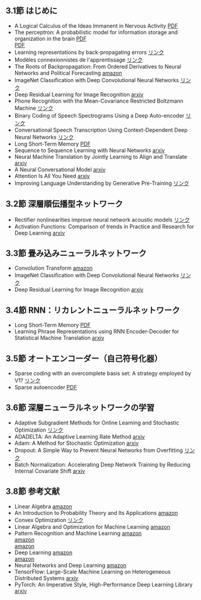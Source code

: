 ## 3.1節 はじめに
- A Logical Calculus of the Ideas Immanent in Nervous Activity [PDF](https://home.csulb.edu/~cwallis/382/readings/482/mccolloch.logical.calculus.ideas.1943.pdf)
- The perceptron: A probabilistic model for information storage and organization in the brain [PDF](https://134.208.26.59/INA/A%20probabilistic%20model.pdf)  
[PDF](https://pdfs.semanticscholar.org/865f/b2cfe6fdb7af2c663ef346ea05889f237108.pdf)
- Learning representations by back-propagating errors [リンク](https://www.semanticscholar.org/paper/Learning-representations-by-back-propagating-errors-Rumelhart-Hinton/052b1d8ce63b07fec3de9dbb583772d860b7c769)
- Modèles connexionnistes de l'apprentissage [リンク](https://www.persee.fr/doc/intel_0769-4113_1987_num_2_1_1804)
- The Roots of Backpropagation: From Ordered Derivatives to Neural Networks and Political Forecasting [amazon](https://www.amazon.co.jp/dp/0471598976)
- ImageNet Classification with Deep Convolutional Neural Networks [リンク](https://papers.nips.cc/paper_files/paper/2012/hash/c399862d3b9d6b76c8436e924a68c45b-Abstract.html)
- Deep Residual Learning for Image Recognition [arxiv](https://arxiv.org/abs/1512.03385)
- Phone Recognition with the Mean-Covariance Restricted Boltzmann Machine [リンク](https://papers.nips.cc/paper_files/paper/2010/hash/b73ce398c39f506af761d2277d853a92-Abstract.html)
- Binary Coding of Speech Spectrograms Using a Deep Auto-encoder [リンク](https://www.microsoft.com/en-us/research/publication/binary-coding-of-speech-spectrograms-using-a-deep-auto-encoder/)
- Conversational Speech Transcription Using Context-Dependent Deep Neural Networks [リンク](https://www.isca-archive.org/interspeech_2011/seide11_interspeech.html)
- Long Short-Term Memory [PDF](https://www.bioinf.jku.at/publications/older/2604.pdf)
- Sequence to Sequence Learning with Neural Networks [arxiv](https://arxiv.org/abs/1409.3215)
- Neural Machine Translation by Jointly Learning to Align and Translate [arxiv](https://arxiv.org/abs/1409.0473)
- A Neural Conversational Model [arxiv](https://arxiv.org/abs/1506.05869)
- Attention Is All You Need [arxiv](https://arxiv.org/abs/1706.03762)
- Improving Language Understanding by Generative Pre-Training [リンク](https://paperswithcode.com/paper/improving-language-understanding-by)
## 3.2節 深層順伝播型ネットワーク
- Rectifier nonlinearities improve neural network acoustic models [リンク](https://www.stateoftheart.ai/papers/73d06dc5-1953-41bb-be13-71102341b93e)
- Activation Functions: Comparison of trends in Practice and Research for Deep Learning [arxiv](https://arxiv.org/abs/1811.03378)
## 3.3節 畳み込みニューラルネットワーク
- Convolution Transform [amazon](https://www.amazon.co.jp/dp/0691626928)
- ImageNet Classification with Deep Convolutional Neural Networks [リンク](https://papers.nips.cc/paper_files/paper/2012/hash/c399862d3b9d6b76c8436e924a68c45b-Abstract.html)
- Deep Residual Learning for Image Recognition [arxiv](https://arxiv.org/abs/1512.03385)
## 3.4節 RNN：リカレントニューラルネットワーク
- Long Short-Term Memory [PDF](https://www.bioinf.jku.at/publications/older/2604.pdf)
- Learning Phrase Representations using RNN Encoder-Decoder for Statistical Machine Translation [arxiv](https://arxiv.org/abs/1406.1078)
## 3.5節 オートエンコーダー（自己符号化器）
- Sparse coding with an overcomplete basis set: A strategy employed by V1? [リンク](https://www.sciencedirect.com/science/article/pii/S0042698997001697)
- Sparse autoencoder [PDF](https://web.stanford.edu/class/cs294a/sparseAutoencoder_2011new.pdf)
## 3.6節 深層ニューラルネットワークの学習
- Adaptive Subgradient Methods for Online Learning and Stochastic Optimization [リンク](https://jmlr.org/papers/v12/duchi11a.html)
- ADADELTA: An Adaptive Learning Rate Method [arxiv](https://arxiv.org/abs/1212.5701)
- Adam: A Method for Stochastic Optimization [arxiv](https://arxiv.org/abs/1412.6980)
- Dropout: A Simple Way to Prevent Neural Networks from Overfitting [リンク](https://dl.acm.org/doi/pdf/10.5555/2627435.2670313)
- Batch Normalization: Accelerating Deep Network Training by Reducing Internal Covariate Shift [arxiv](https://arxiv.org/abs/1502.03167)
## 3.8節 参考文献
- Linear Algebra [amazon](https://www.amazon.co.jp/dp/9332550077)
- An Introduction to Probability Theory and Its Applications [amazon](https://www.amazon.co.jp/dp/0471257087)
- Convex Optimization [リンク](https://web.stanford.edu/~boyd/cvxbook/)
- Linear Algebra and Optimization for Machine Learning [amazon](https://www.amazon.co.jp/dp/3030403432)
- Pattern Recognition and Machine Learning [amazon](https://www.amazon.co.jp/dp/0387310738)  
[amazon](https://www.amazon.co.jp/dp/4621061224)  
[amazon](https://www.amazon.co.jp/dp/4621061240)
- Deep Learning [amazon](https://www.amazon.co.jp/dp/0262035618)  
[amazon](https://www.amazon.co.jp/dp/4048930621)
- Neural Networks and Deep Learning [amazon](https://www.amazon.co.jp/dp/3031296419)
- TensorFlow: Large-Scale Machine Learning on Heterogeneous Distributed Systems [arxiv](https://arxiv.org/abs/1603.04467)
- PyTorch: An Imperative Style, High-Performance Deep Learning Library [arxiv](https://arxiv.org/abs/1912.01703)